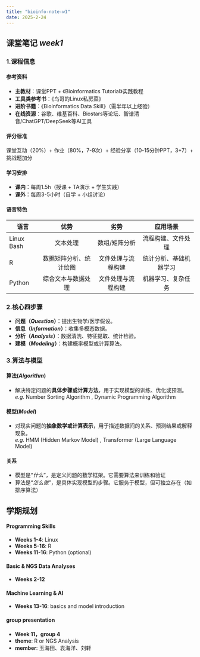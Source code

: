 ```yaml
---
title: "bioinfo-note-w1"
date: 2025-2-24
---
```

## 课堂笔记  *week1*  
### 1.课程信息  
#### 参考资料
- **主教材**：课堂PPT + 《Bioinformatics Tutorial》实践教程  
- **工具类参考书**：《鸟哥的Linux私房菜》  
- **进阶书籍**：《Bioinformatics Data Skill》（需半年以上经验）  
- **在线资源**：谷歌、维基百科、Biostars等论坛、智谱清音/ChatGPT/DeepSeek等AI工具

#### 评分标准 
课堂互动（20%）+ 作业（80%，7-9次）+ 经验分享（10-15分钟PPT，3+7）+ 挑战题加分    

#### 学习安排  
- **课内**：每周1.5h（授课 + TA演示 + 学生实践）  
- **课外**：每周3-5小时（自学 + 小组讨论）

#### 语言特色  
| 语言   | 优势      | 劣势     | 应用场景    |  
| -------|:-------:| :-------:|:----------:|  
| Linux Bash| 文本处理 | 数组/矩阵分析 |流程构建、文件处理 |  
| R     | 数据矩阵分析、统计绘图 | 文件处理与流程构建 |统计分析、基础机器学习 |  
| Python | 综合文本与数据处理 |文件处理与流程构建 |机器学习、复杂任务|    

### 2.核心四步骤  
- **问题（*Question*）**：提出生物学/医学假设。  
- **信息（*Information*）**：收集多模态数据。   
- **分析（*Analysis*）**：数据清洗、特征提取、统计检验。  
- **建模（*Modeling*）**：构建概率模型或计算算法。
  
### 3.算法与模型    
#### **算法**(*Algorithm*)
- 解决特定问题的**具体步骤或计算方法**，用于实现模型的训练、优化或预测。  
*e.g.* Number Sorting Algorithm , Dynamic Programming Algorithm

#### **模型**(*Model*)
- 对现实问题的**抽象数学或计算表示**，用于描述数据间的关系、预测结果或解释现象。  
*e.g.* HMM (Hidden Markov Model) , Transformer (Large Language Model)

#### **关系**
- 模型是“*什么*”，是定义问题的数学框架。它需要算法来训练和验证   
- 算法是“*怎么做*”，是具体实现模型的步骤。它服务于模型，但可独立存在（如排序算法）

## 学期规划  
#### Programming Skills
- **Weeks 1-4**: Linux  
- **Weeks 5-16**: R  
- **Weeks 11-16**: Python (optional)

#### Basic & NGS Data Analyses 
- **Weeks 2-12**

#### Machine Learning & AI
- **Weeks 13-16**: basics and model introduction

#### group presentation  
- **Week 11，group 4**
- **theme**: R or NGS Analysis
- **member**: 玉海田、袁海洋、刘轩


